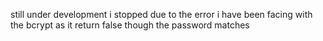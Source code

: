 still under development 
i stopped due to the error i have been facing with the bcrypt as it return false though the password matches
